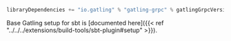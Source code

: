 ```scala
libraryDependencies += "io.gatling" % "gatling-grpc" % gatlingGrpcVersion % "test,it"
```

Base Gatling setup for sbt is [documented here]({{< ref "../../../extensions/build-tools/sbt-plugin#setup" >}}).
